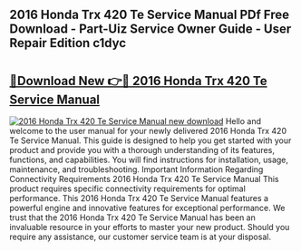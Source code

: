 ## 2016 Honda Trx 420 Te Service Manual PDf Free Download - Part-Uiz Service Owner Guide - User Repair Edition c1dyc

# <h2><a href="http://bc4893.oget.top/?id=2016+Honda+Trx+420+Te+Service+Manual">🔗Download New 👉🔴 2016 Honda Trx 420 Te Service Manual</a></h2>

[![2016 Honda Trx 420 Te Service Manual new download](https://i.imgur.com/5g1atiW.png)](http://bc4893.oget.top/?id=2016+Honda+Trx+420+Te+Service+Manual)
Hello and welcome to the user manual for your newly delivered 2016 Honda Trx 420 Te Service Manual. This guide is designed to help you get started with your product and provide you with a thorough understanding of its features, functions, and capabilities. You will find instructions for installation, usage, maintenance, and troubleshooting. Important Information Regarding Connectivity Requirements 2016 Honda Trx 420 Te Service Manual This product requires specific connectivity requirements for optimal performance. This 2016 Honda Trx 420 Te Service Manual features a powerful engine and innovative features for exceptional performance. We trust that the 2016 Honda Trx 420 Te Service Manual has been an invaluable resource in your efforts to master your new product. Should you require any assistance, our customer service team is at your disposal.
